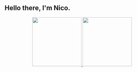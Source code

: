  ## Hello there, I'm Nico.
 
<div align="center">
 <a href="https://github.com/jesternook"> 
 <img height="160em" src="https://github-readme-stats.vercel.app/api?username=jesternook&repo=github-readme-stat&sshow_icons=true&theme=darcula&include_all_commits=true&count_private=true"/>
 <a href="https://github.com/jesternook"> 
 <img height="160em" src="https://github-readme-stats.vercel.app/api/top-langs/?username=jesternook&repo=github-readme-stats&layout=compact&langs_count=5&card_width=170em&theme=darcula&custom_title=Languages"/>
</div>

## 
